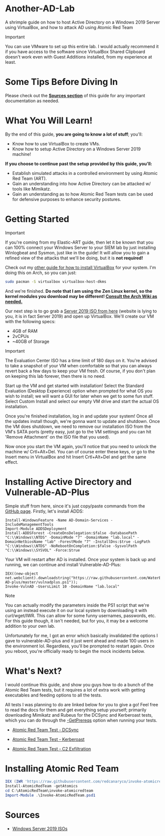 # Another-AD-Lab
A shrimple guide on how to host Active Directory on a Windows 2019 Server using VirtualBox, and how to attack AD using Atomic Red Team

> [!IMPORTANT]
> You can use VMware to set up this entire lab. I would actually recommend it if you have access to the software since VirtualBox Shared Clipboard doesn't work even with Guest Additions installed, from my experience at least. 

# Some Tips Before Diving In
Please check out the <strong>[Sources section](#sources)</strong> of this guide for any important documentation as needed. 

# What You Will Learn!
By the end of this guide, <strong>you are going to know a lot of stuff</strong>; you'll:
- Know how to use VirtualBox to create VMs.
- Know how to setup Active Directory on a Windows Server 2019 machine!

**If you choose to continue past the setup provided by this guide, you'll:**
- Establish simulated attacks in a controlled environment by using Atomic Red Team (ART).
- Gain an understanding into how Active Directory can be attacked w/ tools like Mimikatz.
- Gain an understanding as to how Atomic Red Team tests can be used for defensive purposes to enhance security postures.

# Getting Started
> [!IMPORTANT]
> If you're coming from my Elastic-ART guide, then let it be known that you can 100% connect your Windows Server to your SIEM lab by just installing Winlogbeat and Sysmon, just like in the guide! It will allow you to gain a refined view of the attacks that we'll be doing, but it is **not required!**

Check out my [other guide for how to install VirtualBox](https://github.com/nubbsterr/Elastic-ART/blob/main/README.md#virtualbox-installation) for your system. I'm doing this on Arch, so you can just:

```bash
sudo pacman -S virtualbox virtualbox-host-dkms
```

And we're finished. **Do note that I am using the Zen Linux kernel, so the kernel modules you download may be different! [Consult the Arch Wiki as needed.](https://wiki.archlinux.org/title/VirtualBox)**

Our next step is to go grab a [Server 2019 ISO from here](https://www.microsoft.com/en-us/evalcenter/download-windows-server-2022) (website is lying to you, it is in fact Server 2019) and open up VirtualBox. We'll create our VM with the following specs:

- 4GB of RAM
- 2vCPUs
- ~40GB of Storage

> [!IMPORTANT]
> The Evaluation Center ISO has a time limit of 180 days on it. You're advised to take a snapshot of your VM when comfortable so that you can always revert back a few days to keep your VM fresh. Of course, if you don't plan on keeping this lab forever, then there is no need. 

Start up the VM and get started with installation! Select the Standard Evaluation (Desktop Experience) option when prompted for what OS you wish to install; we will want a GUI for later when we get to some fun stuff. Select Custom Install and select our empty VM drive and start the actual OS installation. 

Once you're finished installation, log in and update your system! Once all the updates install though, we're gonna want to update and shutdown. Once the VM does shutdown, we need to remove our installation ISO from the VM's SATA ports (pretty easy, just go to the VM settings and you can hit 'Remove Attachment' on the ISO file that you used).

Now once you start the VM again, you'll notice that you need to unlock the machine w/ Crtl+Alt+Del. You can of course enter these keys, or go to the Insert menu in VirtualBox and hit Insert Crtl+Alt+Del and get the same effect.

# Installing Active Directory and Vulnerable-AD-Plus
Simple stuff from here, since it's just copy/paste commands from the [GitHub page](https://github.com/WaterExecution/vulnerable-AD-plus). Firstly, let's install ADDS:

```
Install-WindowsFeature -Name AD-Domain-Services -IncludeManagementTools
Import-Module ADDSDeployment
Install-ADDSForest -CreateDnsDelegation:$false -DatabasePath "C:\\Windows\\NTDS" -DomainMode "7" -DomainName "lab.local" -DomainNetbiosName "lab" -ForestMode "7" -InstallDns:$true -LogPath "C:\\Windows\\NTDS" -NoRebootOnCompletion:$false -SysvolPath "C:\\Windows\\SYSVOL" -Force:$true
```

Your VM will restart after AD is installed. Once your system is back up and running, we can continue and install Vulnerable-AD-Plus:

```
IEX((new-object net.webclient).downloadstring("https://raw.githubusercontent.com/WaterExecution/vulnerable-AD-plus/master/vulnadplus.ps1"));
Invoke-VulnAD -UsersLimit 10 -DomainName "lab.local"
```

> [!NOTE]
> You can actually modify the parameters inside the PS1 script that we're using an instead execute it on our local system by downloading it with curl/wget/IWR. This can allow for some funny usernames, passwords, etc. For this guide though, it isn't needed, but for you, it may be a welcome addition to your own lab.

Unfortunately for me, I got an error which basically invalidated the options I gave to vulnerable-AD-plus and it just went ahead and made 100 users in the environment lol. Regardless, you'll be prompted to restart again. Once you reboot, you're officially ready to begin the mock incidents below.

# What's Next?
I would continue this guide, and show you guys how to do a bunch of the Atomic Red Team tests, but it requires a lot of extra work with getting executables and feeding options to all the tests. 

All tests I was planning to do are linked below for you to give a go! Feel free to read the docs for them and get everything setup yourself; primarily downloading Mimikatz and Rubeus for the DCSync and Kerberoast tests, which you can do through the [-GetPrereqs](https://github.com/redcanaryco/invoke-atomicredteam/wiki/Check-or-Get-Prerequisites-for-Atomic-Tests#get-prerequisites) option when running your tests.

* [Atomic Red Team Test - DCSync](https://github.com/redcanaryco/atomic-red-team/blob/master/atomics/T1003.006/T1003.006.md#atomic-test-1---dcsync-active-directory)

* [Atomic Red Team Test - Kerberoast](https://github.com/redcanaryco/atomic-red-team/blob/master/atomics/T1558.003/T1558.003.md#atomic-test-2---rubeus-kerberoast)
* [Atomic Red Team Test - C2 Exfiltration](https://github.com/redcanaryco/atomic-red-team/blob/master/atomics/T1041/T1041.md#atomic-test-1---c2-data-exfiltration)

# Installing Atomic Red Team
```powershell
IEX (IWR 'https://raw.githubusercontent.com/redcanaryco/invoke-atomicredteam/master/install-atomicredteam.ps1' -UseBasicParsing);
Install-AtomicRedTeam -getAtomics
cd C:\AtomicRedTeam\invoke-atomicredteam
Import-Module .\Invoke-AtomicRedTeam.psd1
```

# Sources
- [Windows Server 2019 ISOs](https://www.microsoft.com/en-us/evalcenter/download-windows-server-2022)
